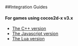 ##Integration Guides

#### For games using cocos2d-x v3.x

* [The C++ version](./v3-cpp)
* [The Javascript version](./v3-js)
* [The Lua version](./v3-lua)
